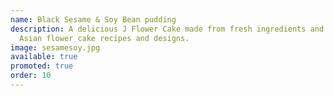 ```yaml
---
name: Black Sesame & Soy Bean pudding
description: A delicious J Flower Cake made from fresh ingredients and original
  Asian flower cake recipes and designs.
image: sesamesoy.jpg
available: true
promoted: true
order: 10
---
```

